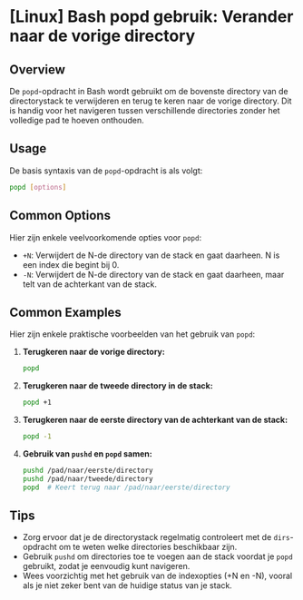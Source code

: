 # [Linux] Bash popd gebruik: Verander naar de vorige directory

## Overview
De `popd`-opdracht in Bash wordt gebruikt om de bovenste directory van de directorystack te verwijderen en terug te keren naar de vorige directory. Dit is handig voor het navigeren tussen verschillende directories zonder het volledige pad te hoeven onthouden.

## Usage
De basis syntaxis van de `popd`-opdracht is als volgt:

```bash
popd [options]
```

## Common Options
Hier zijn enkele veelvoorkomende opties voor `popd`:

- `+N`: Verwijdert de N-de directory van de stack en gaat daarheen. N is een index die begint bij 0.
- `-N`: Verwijdert de N-de directory van de stack en gaat daarheen, maar telt van de achterkant van de stack.

## Common Examples
Hier zijn enkele praktische voorbeelden van het gebruik van `popd`:

1. **Terugkeren naar de vorige directory:**
   ```bash
   popd
   ```

2. **Terugkeren naar de tweede directory in de stack:**
   ```bash
   popd +1
   ```

3. **Terugkeren naar de eerste directory van de achterkant van de stack:**
   ```bash
   popd -1
   ```

4. **Gebruik van `pushd` en `popd` samen:**
   ```bash
   pushd /pad/naar/eerste/directory
   pushd /pad/naar/tweede/directory
   popd  # Keert terug naar /pad/naar/eerste/directory
   ```

## Tips
- Zorg ervoor dat je de directorystack regelmatig controleert met de `dirs`-opdracht om te weten welke directories beschikbaar zijn.
- Gebruik `pushd` om directories toe te voegen aan de stack voordat je `popd` gebruikt, zodat je eenvoudig kunt navigeren.
- Wees voorzichtig met het gebruik van de indexopties (+N en -N), vooral als je niet zeker bent van de huidige status van je stack.